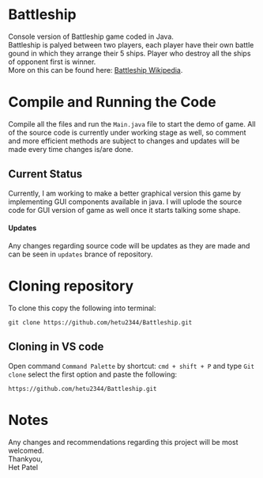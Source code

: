 # Battleship
Console version of Battleship game coded in Java.  
Battleship is palyed between two players, each player have their own battle gound in which they arrange their 5 ships. Player who destroy all the ships of opponent first is winner.  
More on this can be found here: [Battleship Wikipedia](https://en.wikipedia.org/wiki/Battleship_(game)).  
# Compile and Running the Code
Compile all the files and run the `Main.java` file to start the demo of game.
All of the source code is currently under working stage as well,
so comment and more efficient methods are subject to changes and updates will be made every time changes is/are done.
## Current Status
Currently, I am working to make a better graphical version this game by implementing GUI components available in java.
I will uplode the source code for GUI version of game as well once it starts talking some shape.
#### Updates
Any changes regarding source code will be updates as they are made and can be seen in `updates` brance of repository.
# Cloning repository
To clone this copy the following into terminal:
```
git clone https://github.com/hetu2344/Battleship.git
```
## Cloning in VS code
Open command `Command Palette` by shortcut: `cmd + shift + P` and type `Git clone`
select the first option and paste the following: 
```
https://github.com/hetu2344/Battleship.git
```
# Notes
Any changes and recommendations regarding this project will be most welcomed.  
Thankyou,  
Het Patel  
